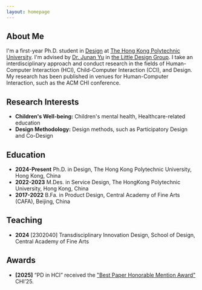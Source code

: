 ```yaml
---
layout: homepage
---
```


## About Me

I'm a first-year Ph.D. student in [Design](https://www.polyu.edu.hk/sd/) at [The Hong Kong Polytechnic University](https://www.polyu.edu.hk). I'm advised by [Dr. Junan Yu](https://junnanyu.com/) in [the Little Design Group](https://www.littledesign.org/about-us). I take an interdisciplinary approach and conduct research in the fields of Human-Computer Interaction (HCI), Child-Computer Interaction (CCI), and Design. My research has been published in venues for Human-Computer Interaction, such as the ACM CHI conference.

## Research Interests

- **Children's Well-being:**  Children's mental health, Healthcare-related education
- **Design Methodology:**  Design methods, such as Participatory Design and Co-Design

## Education
- **2024-Present**  Ph.D. in Design, The Hong Kong Polytechnic University, Hong Kong, China
- **2022-2023** M.Des. in Service Design, The HongKong Polytechnic University, Hong Kong, China
- **2017-2022** B.Fa. in Product Design, Central Academy of Fine Arts (CAFA), Beijing, China

## Teaching
- **2024** [2302040] Transdisciplinary Innovation Design, School of Design, Central Academy of Fine Arts

## Awards
- **[2025]** “PD in HCI” received the ["Best Paper Honorable Mention Award"](https://programs.sigchi.org/chi/2025/program/content/189475) CHI’25. 


<!--
## Publications (Selected)

### 2024

- **Paper Title**
  <br>
  Author 1, **Your Name**, Author 3
  <br>
  Conference or Journal Name, 2024
  <br>
  [[PDF](https://arxiv.org/pdf/xxxx.xxxxx.pdf)] [[Code](https://github.com/xxxx/xxxx)]

### 2023

- **Another Paper Title**
  <br>
  **Your Name**, Author 2
  <br>
  Conference or Journal Name, 2023
  <br>
  [[PDF](https://arxiv.org/pdf/xxxx.xxxxx.pdf)]

## Services

- Conference Reviewer: CVPR 2024, ICCV 2023
- Journal Reviewer: IEEE TPAMI, IJCV
-->
